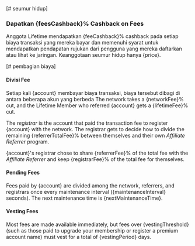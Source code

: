 [# seumur hidup]

### Dapatkan {feesCashback}% Cashback on Fees

Anggota Lifetime mendapatkan {feeCashback}% cashback pada setiap biaya transaksi yang mereka bayar dan memenuhi syarat untuk mendapatkan pendapatan rujukan dari pengguna yang mereka daftarkan atau lihat ke jaringan. Keanggotaan seumur hidup hanya {price}.

[# pembagian biaya]

#### Divisi Fee

Setiap kali {account} membayar biaya transaksi, biaya tersebut dibagi di antara beberapa akun yang berbeda The network takes a {networkFee}% cut, and the Lifetime Member who referred {account} gets a {lifetimeFee}% cut.

The *registrar* is the account that paid the transaction fee to register {account} with the network. The registrar gets to decide how to divide the remaining {referrerTotalFee}% between themselves and their own *Affiliate Referrer* program.

{account}'s registrar chose to share {referrerFee}% of the total fee with the *Affiliate Referrer* and keep {registrarFee}% of the total fee for themselves.

#### Pending Fees

Fees paid by {account} are divided among the network, referrers, and registrars once every maintenance interval ({maintenanceInterval} seconds). The next maintenance time is {nextMaintenanceTime}.

#### Vesting Fees

Most fees are made available immediately, but fees over {vestingThreshold} (such as those paid to upgrade your membership or register a premium account name) must vest for a total of {vestingPeriod} days.